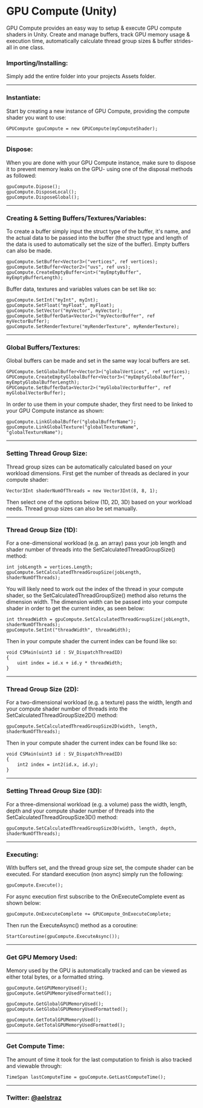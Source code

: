 # GPU Compute (Unity)
GPU Compute provides an easy way to setup & execute GPU compute shaders in Unity. Create and manage buffers, track GPU memory usage & execution time, automatically calculate thread group sizes & buffer strides- all in one class.

### Importing/Installing:
Simply add the entire folder into your projects Assets folder.
***
### Instantiate:
Start by creating a new instance of GPU Compute, providing the compute shader you want to use:

	GPUCompute gpuCompute = new GPUCompute(myComputeShader);

***
### Dispose:
When you are done with your GPU Compute instance, make sure to dispose it to prevent memory leaks on the GPU- using one of the disposal methods as followed:

	gpuCompute.Dipose();
 	gpuCompute.DisposeLocal();
  	gpuCompute.DisposeGlobal();

***
### Creating & Setting Buffers/Textures/Variables:
To create a buffer simply input the struct type of the buffer, it's name, and the actual data to be passed into the buffer (the struct type and length of the data is used to automatically set the size of the buffer). Empty buffers can also be made.
	
 	gpuCompute.SetBuffer<Vector3>("vertices", ref vertices);
 	gpuCompute.SetBuffer<Vector2>("uvs", ref uvs);
  	gpuCompute.CreateEmptyBuffer<int>("myEmptyBuffer", myEmptyBufferLength);
 	

Buffer data, textures and variables values can be set like so:

	gpuCompute.SetInt("myInt", myInt);
 	gpuCompute.SetFloat("myFloat", myFloat);
  	gpuCompute.SetVector("myVector", myVector);
   	gpuCompute.SetBufferData<Vector2>("myVectorBuffer", ref myVectorBuffer);
   	gpuCompute.SetRenderTexture("myRenderTexture", myRenderTexture);

***
### Global Buffers/Textures:
Global buffers can be made and set in the same way local buffers are set.

	GPUCompute.SetGlobalBuffer<Vector3>("globalVertices", ref vertices);	
	GPUCompute.CreateEmptyGlobalBuffer<Vector3>("myEmptyGlobalBuffer", myEmptyGlobalBufferLength);
 	GPUCompute.SetBufferData<Vector2>("myGlobalVectorBuffer", ref myGlobalVectorBuffer);
 
In order to use them in your compute shader, they first need to be linked to your GPU Compute instance as shown:

	gpuCompute.LinkGlobalBuffer("globalBufferName");
	gpuCompute.LinkGlobalTexture("globalTextureName", "globalTextureName");
 
***
### Setting Thread Group Size:
Thread group sizes can be automatically calculated based on your workload dimensions.
First get the number of threads as declared in your compute shader:

	Vector3Int shaderNumOfThreads = new Vector3Int(8, 8, 1);

Then select one of the options below (1D, 2D, 3D) based on your workload needs. Thread group sizes can also be set manually.
***
### Thread Group Size (1D):
For a one-dimensional workload (e.g. an array) pass your job length and shader number of threads into the SetCalculatedThreadGroupSize() method:

	int jobLength = vertices.Length;
	gpuCompute.SetCalculatedThreadGroupSize(jobLength, shaderNumOfThreads);

You will likely need to work out the index of the thread in your compute shader, so the SetCalculatedThreadGroupSize() method also returns the dimension width. The dimension width can be passed into your compute shader in order to get the current index, as seen below:

	int threadWidth = gpuCompute.SetCalculatedThreadGroupSize(jobLength, shaderNumOfThreads);
	gpuCompute.SetInt("threadWidth", threadWidth);

Then in your compute shader the current index can be found like so:

	void CSMain(uint3 id : SV_DispatchThreadID)
	{
		uint index = id.x + id.y * threadWidth;
	}
 
***
### Thread Group Size (2D):
For a two-dimensional workload (e.g. a texture) pass the width, length and your compute shader number of threads into the SetCalculatedThreadGroupSize2D() method:

	gpuCompute.SetCalculatedThreadGroupSize2D(width, length, shaderNumOfThreads);
 
 Then in your compute shader the current index can be found like so:

	void CSMain(uint3 id : SV_DispatchThreadID)
	{
		int2 index = int2(id.x, id.y);
	}

***
### Setting Thread Group Size (3D):
For a three-dimensional workload (e.g. a volume) pass the width, length, depth and your compute shader number of threads into the SetCalculatedThreadGroupSize3D() method:

	gpuCompute.SetCalculatedThreadGroupSize3D(width, length, depth, shaderNumOfThreads);

***
### Executing:
With buffers set, and the thread group size set, the compute shader can be executed. 
For standard execution (non async) simply run the following:

 	gpuCompute.Execute();

For async execution first subscribe to the OnExecuteComplete event as shown below:

	gpuCompute.OnExecuteComplete += GPUCompute_OnExecuteComplete;
 
Then run the ExecuteAsync() method as a coroutine:
	
	StartCoroutine(gpuCompute.ExecuteAsync());
  
***
### Get GPU Memory Used:
Memory used by the GPU is automatically tracked and can be viewed as either total bytes, or a formatted string.

 	gpuCompute.GetGPUMemoryUsed();
	gpuCompute.GetGPUMemoryUsedFormatted();

 	gpuCompute.GetGlobalGPUMemoryUsed();
	gpuCompute.GetGlobalGPUMemoryUsedFormatted();

 	gpuCompute.GetTotalGPUMemoryUsed();
	gpuCompute.GetTotalGPUMemoryUsedFormatted();
 
 ***
### Get Compute Time:
The amount of time it took for the last computation to finish is also tracked and viewable through:

 	TimeSpan lastComputeTime = gpuCompute.GetLastComputeTime();
  
***
### Twitter: [@aelstraz](https://x.com/Aelstraz)
